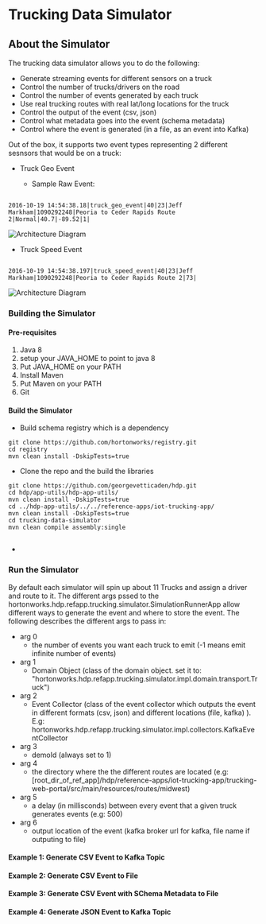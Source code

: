 # Trucking Data Simulator


## About the Simulator
The trucking data simulator allows you to do the following:

* Generate streaming events for different sensors on a truck  
* Control the number of trucks/drivers on the road
* Control the number of events generated by each truck
* Use real trucking routes with real lat/long locations for the truck
* Control the output of the event (csv, json)
* Control what metadata goes into the event (schema metadata)
* Control where the event is generated (in a file, as an event into Kafka)


Out of the box, it supports two event types representing 2 different sesnsors that would be on a truck:

* Truck Geo Event

	* Sample Raw Event:    

``` 

2016-10-19 14:54:38.18|truck_geo_event|40|23|Jeff Markham|1090292248|Peoria to Ceder Rapids Route 2|Normal|40.7|-89.52|1| 

````

![Architecture Diagram](readme-design-artifacts/truck-geo-event.png)


* Truck Speed Event
 
``` 

2016-10-19 14:54:38.197|truck_speed_event|40|23|Jeff Markham|1090292248|Peoria to Ceder Rapids Route 2|73|

````

![Architecture Diagram](readme-design-artifacts/truck-speed-event.png)

### Building the Simulator

#### Pre-requisites
1. Java 8
2. setup your JAVA_HOME to point to java 8
3. Put JAVA_HOME on your PATH
4. Install Maven
5. Put Maven on your PATH
4. Git


#### Build the Simulator
* Build schema registry which is a dependency

``` 
git clone https://github.com/hortonworks/registry.git
cd registry
mvn clean install -DskipTests=true
``` 

* Clone the repo and the build the libraries
	
``` 
git clone https://github.com/georgevetticaden/hdp.git
cd hdp/app-utils/hdp-app-utils/
mvn clean install -DskipTests=true
cd ../hdp-app-utils/../../reference-apps/iot-trucking-app/
mvn clean install -DskipTests=true
cd trucking-data-simulator
mvn clean compile assembly:single


``` 
* 


### Run the Simulator

By default each simulator will spin up about 11 Trucks and assign a driver and route to it. 
The different args pssed to  the hortonworks.hdp.refapp.trucking.simulator.SimulationRunnerApp allow different ways to generate the event and where to store the event. The following describes the different args to pass in:

* arg 0
	* the number of events you want each truck to emit (-1 means emit infinite number of events)
* arg 1
	* Domain Object (class of the domain object. set it to: "hortonworks.hdp.refapp.trucking.simulator.impl.domain.transport.Truck")
* arg 2
	* Event Collector (class of the event collector which outputs the event in different formats (csv, json) and different locations (file, kafka) ). E.g: hortonworks.hdp.refapp.trucking.simulator.impl.collectors.KafkaEventCollector
* arg 3 
	* demoId (always set to 1)
* arg 4	
	* the directory where the the different routes are located (e.g: [root_dir_of_ref_app]/hdp/reference-apps/iot-trucking-app/trucking-web-portal/src/main/resources/routes/midwest)
* arg 5
	* a delay (in millisconds) between every event that a given truck generates events (e.g: 500)
* arg 6
    * output location of the event (kafka broker url for kafka, file name if outputing to file)
    
    
#### Example 1: Generate CSV Event to Kafka Topic


#### Example 2: Generate CSV Event to File

#### Example 3: Generate CSV Event with SChema Metadata to File

#### Example 4: Generate JSON Event to Kafka Topic









